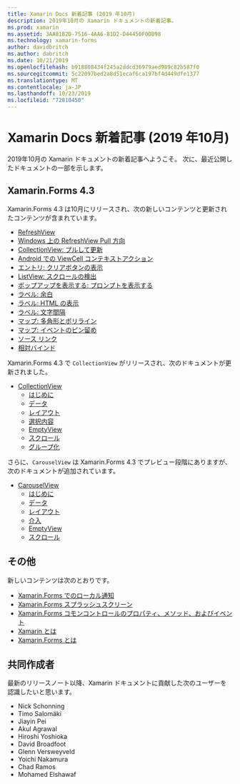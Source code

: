 ```yaml
---
title: Xamarin Docs 新着記事 (2019 年10月)
description: 2019年10月の Xamarin ドキュメントの新着記事。
ms.prod: xamarin
ms.assetid: 3AA81B2D-7516-4AA6-81D2-D44450F0DB98
ms.technology: xamarin-forms
author: davidbritch
ms.author: dabritch
ms.date: 10/21/2019
ms.openlocfilehash: b918808434f245a2ddcd36979aed989c82b587f0
ms.sourcegitcommit: 5c22097bed2a8d51ecaf6ca197bf4d449dfe1377
ms.translationtype: MT
ms.contentlocale: ja-JP
ms.lasthandoff: 10/23/2019
ms.locfileid: "72810450"
---
```

# <a name="xamarin-docs-whats-new-october-2019"></a>Xamarin Docs 新着記事 (2019 年10月)

2019年10月の Xamarin ドキュメントの新着記事へようこそ。 次に、最近公開したドキュメントの一部を示します。

## <a name="xamarinforms-43"></a>Xamarin.Forms 4.3

Xamarin.Forms 4.3 は10月にリリースされ、次の新しいコンテンツと更新されたコンテンツが含まれています。

- [RefreshView](~/xamarin-forms/user-interface/refreshview.md)
- [Windows 上の RefreshView Pull 方向](~/xamarin-forms/platform/windows/refreshview-pulldirection.md)
- [CollectionView: プルして更新](~/xamarin-forms/user-interface/collectionview/populate-data.md#pull-to-refresh)
- [Android での ViewCell コンテキストアクション](~/xamarin-forms/platform/android/viewcell-context-actions.md)
- [エントリ: クリアボタンの表示](~/xamarin-forms/user-interface/text/entry.md#displaying-a-clear-button)
- [ListView: スクロールの検出](~/xamarin-forms/user-interface/listview/interactivity.md#detect-scrolling)
- [ポップアップを表示する: プロンプトを表示する](~/xamarin-forms/user-interface/pop-ups.md#display-a-prompt)
- [ラベル: 余白](~/xamarin-forms/user-interface/text/label.md#padding)
- [ラベル: HTML の表示](~/xamarin-forms/user-interface/text/label.md#display-html)
- [ラベル: 文字間隔](~/xamarin-forms/user-interface/text/label.md#character-spacing)
- [マップ: 多角形とポリライン](~/xamarin-forms/user-interface/map/polygons.md)
- [マップ: イベントのピン留め](~/xamarin-forms/user-interface/map/pins.md#interact-with-a-pin)
- [ソース リンク](~/xamarin-forms/internals/sourcelink.md)
- [相対バインド](~/xamarin-forms/app-fundamentals/data-binding/relative-bindings.md)

Xamarin.Forms 4.3 で `CollectionView` がリリースされ、次のドキュメントが更新されました。

- [CollectionView](~/xamarin-forms/user-interface/collectionview/index.md)
  - [はじめに](~/xamarin-forms/user-interface/collectionview/introduction.md)
  - [データ](~/xamarin-forms/user-interface/collectionview/populate-data.md)
  - [レイアウト](~/xamarin-forms/user-interface/collectionview/layout.md)
  - [選択内容](~/xamarin-forms/user-interface/collectionview/selection.md)
  - [EmptyView](~/xamarin-forms/user-interface/collectionview/emptyview.md)
  - [スクロール](~/xamarin-forms/user-interface/collectionview/scrolling.md)
  - [グループ化](~/xamarin-forms/user-interface/collectionview/grouping.md)

さらに、`CarouselView` は Xamarin.Forms 4.3 でプレビュー段階にありますが、次のドキュメントが追加されています。

- [CarouselView](~/xamarin-forms/user-interface/carouselview/index.md)
  - [はじめに](~/xamarin-forms/user-interface/carouselview/introduction.md)
  - [データ](~/xamarin-forms/user-interface/carouselview/populate-data.md)
  - [レイアウト](~/xamarin-forms/user-interface/carouselview/layout.md)
  - [介入](~/xamarin-forms/user-interface/carouselview/interaction.md)
  - [EmptyView](~/xamarin-forms/user-interface/carouselview/emptyview.md)
  - [スクロール](~/xamarin-forms/user-interface/carouselview/scrolling.md)

## <a name="other"></a>その他

新しいコンテンツは次のとおりです。

- [Xamarin.Forms でのローカル通知](~/xamarin-forms/app-fundamentals/local-notifications.md)
- [Xamarin.Forms スプラッシュスクリーン](~/xamarin-forms/user-interface/splashscreen.md)
- [Xamarin.Forms コモンコントロールのプロパティ、メソッド、およびイベント](~/xamarin-forms/user-interface/controls/common-properties.md)
- [Xamarin とは](~/get-started/what-is-xamarin.md)
- [Xamarin.Forms とは](~/get-started/what-is-xamarin-forms.md)

## <a name="contributors"></a>共同作成者

最新のリリースノート以降、Xamarin ドキュメントに貢献した次のユーザーを認識したいと思います。

- Nick Schonning
- Timo Salomäki
- Jiayin Pei
- Akul Agrawal
- Hiroshi Yoshioka
- David Broadfoot
- Glenn Versweyveld
- Yoichi Nakamura
- Chad Ramos
- Mohamed Elshawaf
